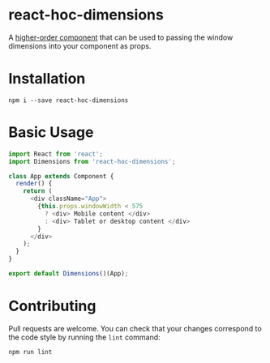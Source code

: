 # react-hoc-dimensions

A [higher-order component](https://reactjs.org/docs/higher-order-components.html) that can be used to passing the window dimensions into your component as props.


# Installation

```
npm i --save react-hoc-dimensions
```

# Basic Usage

```js
import React from 'react';
import Dimensions from 'react-hoc-dimensions';

class App extends Component {
  render() {
    return (
      <div className="App">
        {this.props.windowWidth < 575
          ? <div> Mobile content </div>
          : <div> Tablet or desktop content </div>
        }
      </div>
    );
  }
}

export default Dimensions()(App);
```

# Contributing

Pull requests are welcome. You can check that your changes correspond to the code style by running the `lint` command:

```
npm run lint
```
